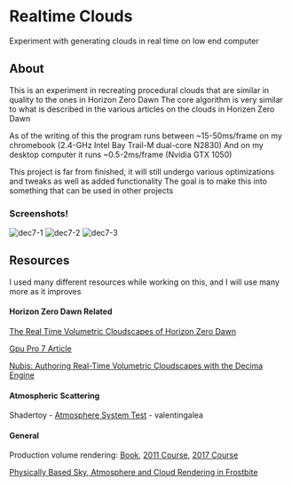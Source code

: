 # Realtime Clouds
Experiment with generating clouds in real time on low end computer

## About
This is an experiment in recreating procedural clouds that are similar in quality to the ones in Horizon Zero Dawn
The core algorithm is very similar to what is described in the various articles on the clouds in Horizen Zero Dawn

As of the writing of this the program runs between ~15-50ms/frame on my chromebook (2.4-GHz Intel Bay Trail-M dual-core N2830)
And on my desktop computer it runs ~0.5-2ms/frame (Nvidia GTX 1050)

This project is far from finished, it will still undergo various optimizations and tweaks as well as added functionality
The goal is to make this into something that can be used in other projects

### Screenshots!
![dec7-1](https://user-images.githubusercontent.com/16521339/33801879-362f844a-dd1e-11e7-87fb-5b13e2aefc24.png)
![dec7-2](https://user-images.githubusercontent.com/16521339/33801880-38cf507c-dd1e-11e7-9d5c-ef3ca9967a9f.png)
![dec7-3](https://user-images.githubusercontent.com/16521339/33801881-3a97b8b8-dd1e-11e7-9297-3b609dc0d42d.png)


## Resources
I used many different resources while working on this, and I will use many more as it improves

#### Horizon Zero Dawn Related
[The Real Time Volumetric Cloudscapes of Horizon Zero Dawn](https://www.guerrilla-games.com/read/the-real-time-volumetric-cloudscapes-of-horizon-zero-dawn)

[Gpu Pro 7 Article](https://www.crcpress.com/GPU-Pro-7-Advanced-Rendering-Techniques/Engel/p/book/9781498742535)

[Nubis: Authoring Real-Time Volumetric Cloudscapes with the Decima Engine](https://www.guerrilla-games.com/read/nubis-authoring-real-time-volumetric-cloudscapes-with-the-decima-engine)


#### Atmospheric Scattering
Shadertoy - [Atmosphere System Test](https://www.shadertoy.com/view/XtBXDz) - valentingalea

#### General
Production volume rendering: [Book](https://www.amazon.ca/Production-Rendering-Implementation-Magnus-Wrenninge/dp/156881724X),  [2011 Course](http://magnuswrenninge.com/productionvolumerendering),  [2017 Course](https://graphics.pixar.com/library/ProductionVolumeRendering/)

[Physically Based Sky, Atmosphere and Cloud Rendering in Frostbite](https://www.ea.com/frostbite/news/physically-based-sky-atmosphere-and-cloud-rendering)
